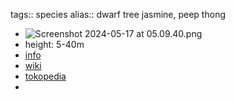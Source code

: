 tags:: species
alias:: dwarf tree jasmine, peep thong

- ![Screenshot 2024-05-17 at 05.09.40.png](https://peach-geographical-bat-397.mypinata.cloud/ipfs/QmPoxrdx9HK8MGtT9Pgp7xAF498G5vT8Nt853J44G2aqoe)
- height: 5-40m
- [info](http://www.plantsofasia.com/index/radermachera_yunnanensis/0-633)
- [wiki](https://en.wikipedia.org/wiki/Radermachera)
- [tokopedia](https://www.tokopedia.com/g-grow/bunga-wangi-peep-thong-dwarf-tree-jasmine-radermachera-kunming-xl-8077f?extParam=ivf%3Dfalse%26src%3Dsearch)
-